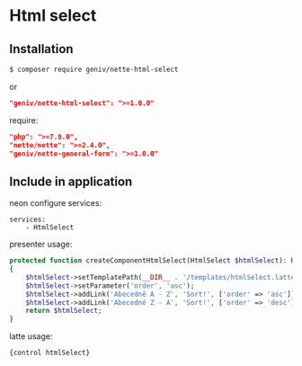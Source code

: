Html select
===========

Installation
------------

```sh
$ composer require geniv/nette-html-select
```
or
```json
"geniv/nette-html-select": ">=1.0.0"
```

require:
```json
"php": ">=7.0.0",
"nette/nette": ">=2.4.0",
"geniv/nette-general-form": ">=1.0.0"
```

Include in application
----------------------

neon configure services:
```neon
services:
    - HtmlSelect
```

presenter usage:
```php
protected function createComponentHtmlSelect(HtmlSelect $htmlSelect): HtmlSelect
{
    $htmlSelect->setTemplatePath(__DIR__ . '/templates/htmlSelect.latte');
    $htmlSelect->setParameter('order', 'asc');
    $htmlSelect->addLink('Abecedně A - Z', 'Sort!', ['order' => 'asc']);
    $htmlSelect->addLink('Abecedně Z - A', 'Sort!', ['order' => 'desc']);
    return $htmlSelect;
}
```

latte usage:
```latte
{control htmlSelect}
```
